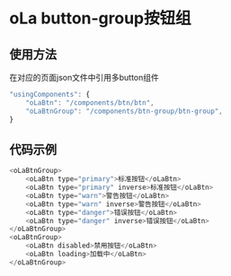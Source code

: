 # oLa button-group按钮组

## 使用方法
在对应的页面json文件中引用多button组件
```javascript
"usingComponents": {
    "oLaBtn": "/components/btn/btn",
    "oLaBtnGroup": "/components/btn-group/btn-group",
}
```

## 代码示例
```javascript
<oLaBtnGroup>
    <oLaBtn type="primary">标准按钮</oLaBtn>
    <oLaBtn type="primary" inverse>标准按钮</oLaBtn>
    <oLaBtn type="warn">警告按钮</oLaBtn>
    <oLaBtn type="warn" inverse>警告按钮</oLaBtn>
    <oLaBtn type="danger">错误按钮</oLaBtn>
    <oLaBtn type="danger" inverse>错误按钮</oLaBtn>
</oLaBtnGroup>
<oLaBtnGroup>
    <oLaBtn disabled>禁用按钮</oLaBtn>
    <oLaBtn loading>加载中</oLaBtn>
</oLaBtnGroup>
```
